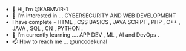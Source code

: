 - 👋 Hi, I’m @KARMVIR-1
- 👀 I’m interested in ... CYBERSECURITY AND WEB DEVELOPMENT
- I have complete - HTML , CSS BASICS , JAVA SCRIPT , PHP , C++ , JAVA , SQL , CN , PYTHON  .
- 🌱 I’m currently learning .... APP DEV , ML , AI and DevOps .
- 📫 How to reach me ... @uncodekunal 

<!---
KARMVIR-1/KARMVIR-1 is a ✨ special ✨ repository because its `README.md` (this file) appears on your GitHub profile.
You can click the Preview link to take a look at your changes.
--->
